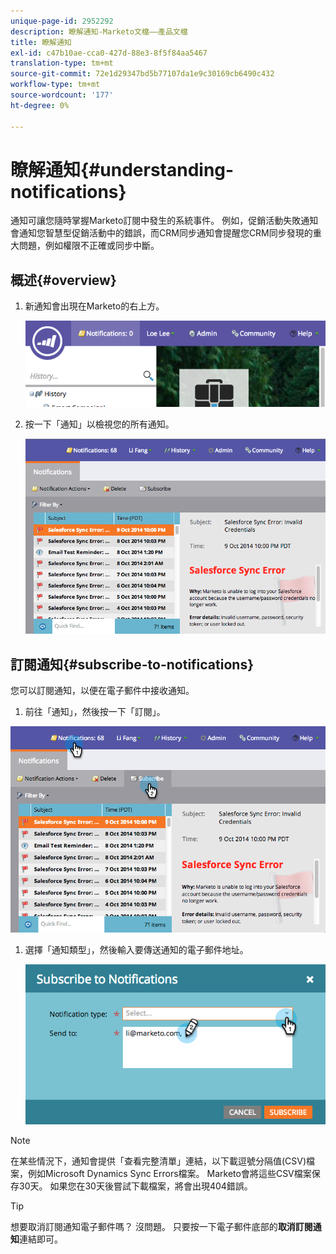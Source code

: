 ```yaml
---
unique-page-id: 2952292
description: 瞭解通知-Marketo文檔——產品文檔
title: 瞭解通知
exl-id: c47b10ae-cca0-427d-88e3-8f5f84aa5467
translation-type: tm+mt
source-git-commit: 72e1d29347bd5b77107da1e9c30169cb6490c432
workflow-type: tm+mt
source-wordcount: '177'
ht-degree: 0%

---
```


# 瞭解通知{#understanding-notifications}

通知可讓您隨時掌握Marketo訂閱中發生的系統事件。 例如，促銷活動失敗通知會通知您智慧型促銷活動中的錯誤，而CRM同步通知會提醒您CRM同步發現的重大問題，例如權限不正確或同步中斷。

## 概述{#overview}

1. 新通知會出現在Marketo的右上方。

   ![](assets/image2014-10-10-11-3a32-3a48.png)

1. 按一下「通知」以檢視您的所有通知。

   ![](assets/image2014-10-10-11-3a55-3a44.png)

## 訂閱通知{#subscribe-to-notifications}

您可以訂閱通知，以便在電子郵件中接收通知。

1. 前往「通知」，然後按一下「訂閱」。

![](assets/image2014-10-10-12-3a3-3a29.png)

1. 選擇「通知類型」，然後輸入要傳送通知的電子郵件地址。

   ![](assets/image2014-10-10-13-3a0-3a37.png)

>[!NOTE]
>
>在某些情況下，通知會提供「查看完整清單」連結，以下載逗號分隔值(CSV)檔案，例如Microsoft Dynamics Sync Errors檔案。 Marketo會將這些CSV檔案保存30天。 如果您在30天後嘗試下載檔案，將會出現404錯誤。

>[!TIP]
>
>想要取消訂閱通知電子郵件嗎？ 沒問題。 只要按一下電子郵件底部的&#x200B;**取消訂閱通知**&#x200B;連結即可。
